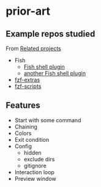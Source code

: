 # prior-art

## Example repos studied

From [Related projects](https://github.com/junegunn/fzf/wiki/Related-projects)

- Fish
  - [Fish shell plugin](https://github.com/PatrickF1/fzf.fish )
  - [another Fish shell plugin](https://github.com/jethrokuan/fzf )
- [fzf-extras](https://github.com/atweiden/fzf-extras)
- [fzf-scripts](https://github.com/DanielFGray/fzf-scripts)

## Features

- Start with some command
- Chaining
- Colors
- Exit condition
- Config
  - hidden
  - exclude dirs
  - gitignore
- Interaction loop
- Preview window
